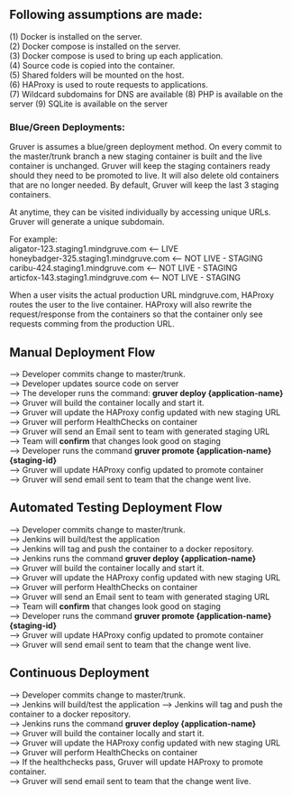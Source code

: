 ## Following assumptions are made:

(1) Docker is installed on the server.   
(2) Docker compose is installed on the server.   
(3) Docker compose is used to bring up each application.  
(4) Source code is copied into the container.  
(5) Shared folders will be mounted on the host.  
(6) HAProxy is used to route requests to applications.   
(7) Wildcard subdomains for DNS are available
(8) PHP is available on the server
(9) SQLite is available on the server

### Blue/Green Deployments:   
Gruver is assumes a blue/green deployment method.  On every commit to the master/trunk branch a new staging container is built and the live container is unchanged.  Gruver will keep the staging containers ready should they need to be promoted to live.  It will also delete old containers that are no longer needed.  By default, Gruver will keep the last 3 staging containers.

At anytime, they can be visited individually by accessing unique URLs.  Gruver will generate a unique subdomain.

For example:    
aligator-123.staging1.mindgruve.com   <-- LIVE   
honeybadger-325.staging1.mindgruve.com   <-- NOT LIVE - STAGING   
caribu-424.staging1.mindgruve.com  <-- NOT LIVE - STAGING   
articfox-143.staging1.mindgruve.com  <-- NOT LIVE - STAGING 

When a user visits the actual production URL mindgruve.com, HAProxy routes the user to the live container.  HAProxy will also rewrite the request/response from the containers so that the container only see requests comming from the production URL.

## Manual Deployment Flow
--> Developer commits change to master/trunk.   
--> Developer updates source code on server  
--> The developer runs the command:  **gruver deploy {application-name}**  
--> Gruver will build the container locally and start it.     
--> Gruver will update the HAProxy config updated with new staging URL      
--> Gruver will perform HealthChecks on container   
--> Gruver will send an Email sent to team with generated staging URL   
--> Team will **confirm** that changes look good on staging  
--> Developer runs the command **gruver promote {application-name} {staging-id}**  
--> Gruver will update HAProxy config updated to promote container   
--> Gruver will send email sent to team that the change went live.   

## Automated Testing Deployment Flow
--> Developer commits change to master/trunk.  
--> Jenkins will build/test the application   
--> Jenkins will tag and push the container to a docker repository.   
--> Jenkins runs the command **gruver deploy {application-name}**  
--> Gruver will build the container locally and start it.     
--> Gruver will update the HAProxy config updated with new staging URL      
--> Gruver will perform HealthChecks on container   
--> Gruver will send an Email sent to team with generated staging URL   
--> Team will **confirm** that changes look good on staging  
--> Developer runs the command **gruver promote {application-name} {staging-id}**  
--> Gruver will update HAProxy config updated to promote container   
--> Gruver will send email sent to team that the change went live.   

## Continuous Deployment
--> Developer commits change to master/trunk.  
--> Jenkins will build/test the application
--> Jenkins will tag and push the container to a docker repository.   
--> Jenkins runs the command **gruver deploy {application-name}**  
--> Gruver will build the container locally and start it.     
--> Gruver will update the HAProxy config updated with new staging URL      
--> Gruver will perform HealthChecks on container   
--> If the healthchecks pass, Gruver will update HAProxy to promote container.   
--> Gruver will send email sent to team that the change went live.   
